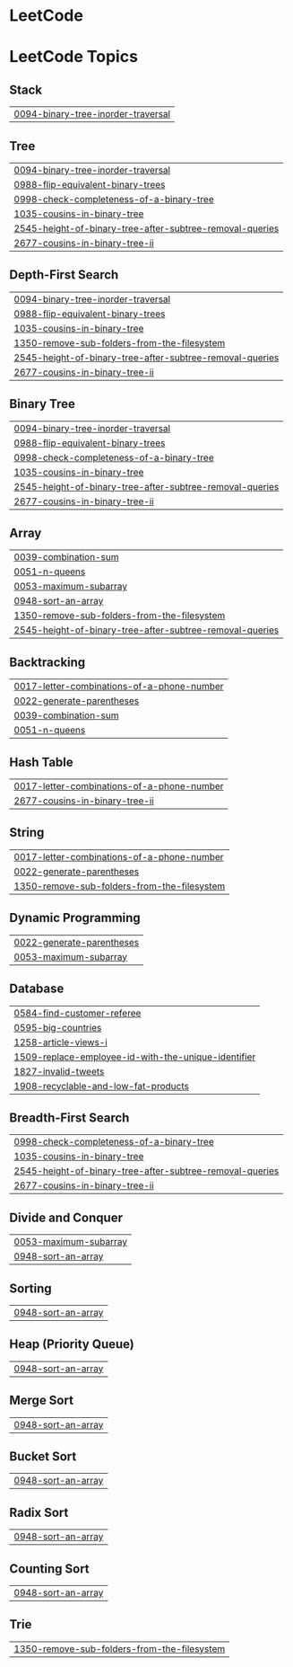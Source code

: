 # LeetCode
<!---LeetCode Topics Start-->
# LeetCode Topics
## Stack
|  |
| ------- |
| [0094-binary-tree-inorder-traversal](https://github.com/HarisMalik123/LeetCode/tree/master/0094-binary-tree-inorder-traversal) |
## Tree
|  |
| ------- |
| [0094-binary-tree-inorder-traversal](https://github.com/HarisMalik123/LeetCode/tree/master/0094-binary-tree-inorder-traversal) |
| [0988-flip-equivalent-binary-trees](https://github.com/HarisMalik123/LeetCode/tree/master/0988-flip-equivalent-binary-trees) |
| [0998-check-completeness-of-a-binary-tree](https://github.com/HarisMalik123/LeetCode/tree/master/0998-check-completeness-of-a-binary-tree) |
| [1035-cousins-in-binary-tree](https://github.com/HarisMalik123/LeetCode/tree/master/1035-cousins-in-binary-tree) |
| [2545-height-of-binary-tree-after-subtree-removal-queries](https://github.com/HarisMalik123/LeetCode/tree/master/2545-height-of-binary-tree-after-subtree-removal-queries) |
| [2677-cousins-in-binary-tree-ii](https://github.com/HarisMalik123/LeetCode/tree/master/2677-cousins-in-binary-tree-ii) |
## Depth-First Search
|  |
| ------- |
| [0094-binary-tree-inorder-traversal](https://github.com/HarisMalik123/LeetCode/tree/master/0094-binary-tree-inorder-traversal) |
| [0988-flip-equivalent-binary-trees](https://github.com/HarisMalik123/LeetCode/tree/master/0988-flip-equivalent-binary-trees) |
| [1035-cousins-in-binary-tree](https://github.com/HarisMalik123/LeetCode/tree/master/1035-cousins-in-binary-tree) |
| [1350-remove-sub-folders-from-the-filesystem](https://github.com/HarisMalik123/LeetCode/tree/master/1350-remove-sub-folders-from-the-filesystem) |
| [2545-height-of-binary-tree-after-subtree-removal-queries](https://github.com/HarisMalik123/LeetCode/tree/master/2545-height-of-binary-tree-after-subtree-removal-queries) |
| [2677-cousins-in-binary-tree-ii](https://github.com/HarisMalik123/LeetCode/tree/master/2677-cousins-in-binary-tree-ii) |
## Binary Tree
|  |
| ------- |
| [0094-binary-tree-inorder-traversal](https://github.com/HarisMalik123/LeetCode/tree/master/0094-binary-tree-inorder-traversal) |
| [0988-flip-equivalent-binary-trees](https://github.com/HarisMalik123/LeetCode/tree/master/0988-flip-equivalent-binary-trees) |
| [0998-check-completeness-of-a-binary-tree](https://github.com/HarisMalik123/LeetCode/tree/master/0998-check-completeness-of-a-binary-tree) |
| [1035-cousins-in-binary-tree](https://github.com/HarisMalik123/LeetCode/tree/master/1035-cousins-in-binary-tree) |
| [2545-height-of-binary-tree-after-subtree-removal-queries](https://github.com/HarisMalik123/LeetCode/tree/master/2545-height-of-binary-tree-after-subtree-removal-queries) |
| [2677-cousins-in-binary-tree-ii](https://github.com/HarisMalik123/LeetCode/tree/master/2677-cousins-in-binary-tree-ii) |
## Array
|  |
| ------- |
| [0039-combination-sum](https://github.com/HarisMalik123/LeetCode/tree/master/0039-combination-sum) |
| [0051-n-queens](https://github.com/HarisMalik123/LeetCode/tree/master/0051-n-queens) |
| [0053-maximum-subarray](https://github.com/HarisMalik123/LeetCode/tree/master/0053-maximum-subarray) |
| [0948-sort-an-array](https://github.com/HarisMalik123/LeetCode/tree/master/0948-sort-an-array) |
| [1350-remove-sub-folders-from-the-filesystem](https://github.com/HarisMalik123/LeetCode/tree/master/1350-remove-sub-folders-from-the-filesystem) |
| [2545-height-of-binary-tree-after-subtree-removal-queries](https://github.com/HarisMalik123/LeetCode/tree/master/2545-height-of-binary-tree-after-subtree-removal-queries) |
## Backtracking
|  |
| ------- |
| [0017-letter-combinations-of-a-phone-number](https://github.com/HarisMalik123/LeetCode/tree/master/0017-letter-combinations-of-a-phone-number) |
| [0022-generate-parentheses](https://github.com/HarisMalik123/LeetCode/tree/master/0022-generate-parentheses) |
| [0039-combination-sum](https://github.com/HarisMalik123/LeetCode/tree/master/0039-combination-sum) |
| [0051-n-queens](https://github.com/HarisMalik123/LeetCode/tree/master/0051-n-queens) |
## Hash Table
|  |
| ------- |
| [0017-letter-combinations-of-a-phone-number](https://github.com/HarisMalik123/LeetCode/tree/master/0017-letter-combinations-of-a-phone-number) |
| [2677-cousins-in-binary-tree-ii](https://github.com/HarisMalik123/LeetCode/tree/master/2677-cousins-in-binary-tree-ii) |
## String
|  |
| ------- |
| [0017-letter-combinations-of-a-phone-number](https://github.com/HarisMalik123/LeetCode/tree/master/0017-letter-combinations-of-a-phone-number) |
| [0022-generate-parentheses](https://github.com/HarisMalik123/LeetCode/tree/master/0022-generate-parentheses) |
| [1350-remove-sub-folders-from-the-filesystem](https://github.com/HarisMalik123/LeetCode/tree/master/1350-remove-sub-folders-from-the-filesystem) |
## Dynamic Programming
|  |
| ------- |
| [0022-generate-parentheses](https://github.com/HarisMalik123/LeetCode/tree/master/0022-generate-parentheses) |
| [0053-maximum-subarray](https://github.com/HarisMalik123/LeetCode/tree/master/0053-maximum-subarray) |
## Database
|  |
| ------- |
| [0584-find-customer-referee](https://github.com/HarisMalik123/LeetCode/tree/master/0584-find-customer-referee) |
| [0595-big-countries](https://github.com/HarisMalik123/LeetCode/tree/master/0595-big-countries) |
| [1258-article-views-i](https://github.com/HarisMalik123/LeetCode/tree/master/1258-article-views-i) |
| [1509-replace-employee-id-with-the-unique-identifier](https://github.com/HarisMalik123/LeetCode/tree/master/1509-replace-employee-id-with-the-unique-identifier) |
| [1827-invalid-tweets](https://github.com/HarisMalik123/LeetCode/tree/master/1827-invalid-tweets) |
| [1908-recyclable-and-low-fat-products](https://github.com/HarisMalik123/LeetCode/tree/master/1908-recyclable-and-low-fat-products) |
## Breadth-First Search
|  |
| ------- |
| [0998-check-completeness-of-a-binary-tree](https://github.com/HarisMalik123/LeetCode/tree/master/0998-check-completeness-of-a-binary-tree) |
| [1035-cousins-in-binary-tree](https://github.com/HarisMalik123/LeetCode/tree/master/1035-cousins-in-binary-tree) |
| [2545-height-of-binary-tree-after-subtree-removal-queries](https://github.com/HarisMalik123/LeetCode/tree/master/2545-height-of-binary-tree-after-subtree-removal-queries) |
| [2677-cousins-in-binary-tree-ii](https://github.com/HarisMalik123/LeetCode/tree/master/2677-cousins-in-binary-tree-ii) |
## Divide and Conquer
|  |
| ------- |
| [0053-maximum-subarray](https://github.com/HarisMalik123/LeetCode/tree/master/0053-maximum-subarray) |
| [0948-sort-an-array](https://github.com/HarisMalik123/LeetCode/tree/master/0948-sort-an-array) |
## Sorting
|  |
| ------- |
| [0948-sort-an-array](https://github.com/HarisMalik123/LeetCode/tree/master/0948-sort-an-array) |
## Heap (Priority Queue)
|  |
| ------- |
| [0948-sort-an-array](https://github.com/HarisMalik123/LeetCode/tree/master/0948-sort-an-array) |
## Merge Sort
|  |
| ------- |
| [0948-sort-an-array](https://github.com/HarisMalik123/LeetCode/tree/master/0948-sort-an-array) |
## Bucket Sort
|  |
| ------- |
| [0948-sort-an-array](https://github.com/HarisMalik123/LeetCode/tree/master/0948-sort-an-array) |
## Radix Sort
|  |
| ------- |
| [0948-sort-an-array](https://github.com/HarisMalik123/LeetCode/tree/master/0948-sort-an-array) |
## Counting Sort
|  |
| ------- |
| [0948-sort-an-array](https://github.com/HarisMalik123/LeetCode/tree/master/0948-sort-an-array) |
## Trie
|  |
| ------- |
| [1350-remove-sub-folders-from-the-filesystem](https://github.com/HarisMalik123/LeetCode/tree/master/1350-remove-sub-folders-from-the-filesystem) |
<!---LeetCode Topics End-->